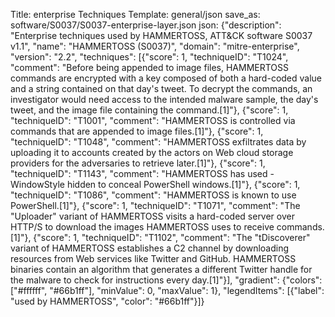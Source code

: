 Title: enterprise Techniques
Template: general/json
save_as: software/S0037/S0037-enterprise-layer.json
json: {"description": "Enterprise techniques used by HAMMERTOSS, ATT&CK software S0037 v1.1", "name": "HAMMERTOSS (S0037)", "domain": "mitre-enterprise", "version": "2.2", "techniques": [{"score": 1, "techniqueID": "T1024", "comment": "Before being appended to image files, HAMMERTOSS commands are encrypted with a key composed of both a hard-coded value and a string contained on that day's tweet. To decrypt the commands, an investigator would need access to the intended malware sample, the day's tweet, and the image file containing the command.[1]"}, {"score": 1, "techniqueID": "T1001", "comment": "HAMMERTOSS is controlled via commands that are appended to image files.[1]"}, {"score": 1, "techniqueID": "T1048", "comment": "HAMMERTOSS exfiltrates data by uploading it to accounts created by the actors on Web cloud storage providers for the adversaries to retrieve later.[1]"}, {"score": 1, "techniqueID": "T1143", "comment": "HAMMERTOSS has used -WindowStyle hidden to conceal PowerShell windows.[1]"}, {"score": 1, "techniqueID": "T1086", "comment": "HAMMERTOSS is known to use PowerShell.[1]"}, {"score": 1, "techniqueID": "T1071", "comment": "The \"Uploader\" variant of HAMMERTOSS visits a hard-coded server over HTTP/S to download the images HAMMERTOSS uses to receive commands.[1]"}, {"score": 1, "techniqueID": "T1102", "comment": "The \"tDiscoverer\" variant of HAMMERTOSS establishes a C2 channel by downloading resources from Web services like Twitter and GitHub. HAMMERTOSS binaries contain an algorithm that generates a different Twitter handle for the malware to check for instructions every day.[1]"}], "gradient": {"colors": ["#ffffff", "#66b1ff"], "minValue": 0, "maxValue": 1}, "legendItems": [{"label": "used by HAMMERTOSS", "color": "#66b1ff"}]}